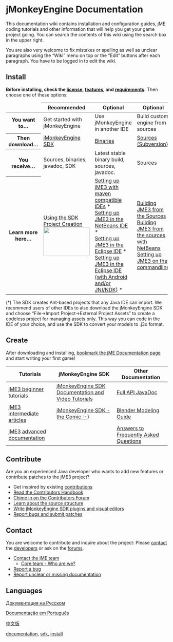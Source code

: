 <h1 class="sectionedit1" id="jmonkeyengine_documentation">jMonkeyEngine Documentation</h1>
<div class="level1">

<p>
This documentation wiki contains installation and configuration guides, jME coding tutorials and other information that will help you get your game project going. You can search the contents of this wiki using the search box in the upper right.
</p>

<p>
You are also very welcome to fix mistakes or spelling as well as unclear paragraphs using the “Wiki” menu on top or the “Edit” buttons after each paragraph. You have to be logged in to edit the wiki.
</p>

</div>
<!-- EDIT1 SECTION "jMonkeyEngine Documentation" [1-489] -->
<h2 class="sectionedit2" id="install">Install</h2>
<div class="level2">

<p>
<strong>Before installing, check the <a href="/bsd_license.html" class="wikilink1" title="bsd_license">license</a>, <a href="/jme3/features.html" class="wikilink1" title="jme3:features">features</a>, and <a href="/jme3/requirements.html" class="wikilink1" title="jme3:requirements">requirements</a>.</strong> Then choose one of these options:
</p>
<div class="table sectionedit3"><table class="inline">
	<thead>
	<tr class="row0">
		<td class="col0"> </td><th class="col1 leftalign"> Recommended     </th><th class="col2 leftalign"> Optional       </th><th class="col3 leftalign"> Optional  </th>
	</tr>
	</thead>
	<tr class="row1">
		<th class="col0"> You want to… </th><td class="col1"> Get started with jMonkeyEngine </td><td class="col2"> Use jMonkeyEngine in another IDE </td><td class="col3"> Build custom engine from sources </td>
	</tr>
	<tr class="row2">
		<th class="col0"> Then download… </th><td class="col1"> <a href="http://jmonkeyengine.org/downloads/" class="urlextern" title="http://jmonkeyengine.org/downloads/" rel="nofollow">jMonkeyEngine SDK</a> </td><td class="col2"> <a href="http://updates.jmonkeyengine.org/stable" class="urlextern" title="http://updates.jmonkeyengine.org/stable" rel="nofollow">Binaries</a> </td><td class="col3"> <a href="http://jmonkeyengine.googlecode.com/svn/trunk/engine" class="urlextern" title="http://jmonkeyengine.googlecode.com/svn/trunk/engine" rel="nofollow">Sources (Subversion)</a> </td>
	</tr>
	<tr class="row3">
		<th class="col0"> You receive… </th><td class="col1"> Sources, binaries, javadoc, SDK </td><td class="col2"> Latest stable binary build, sources, javadoc. </td><td class="col3"> Sources </td>
	</tr>
	<tr class="row4">
		<th class="col0"> Learn more here… </th><td class="col1"> <a href="/sdk.html" class="wikilink1" title="sdk">Using the SDK</a> <br />
<a href="/sdk/project_creation.html" class="wikilink1" title="sdk:project_creation">Project Creation</a> <br />
<a href="/resources/sdk-jme3-jmonkeyplatform.png" class="media" title="sdk:jme3-jmonkeyplatform.png"><img src="/resources/sdk-jme3-jmonkeyplatform.png" class="mediacenter" alt="" width="144" height="90" /></a> </td><td class="col2"> <a href="/jme3/maven.html" class="wikilink1" title="jme3:maven">Setting up jME3 with maven compatible IDEs</a> * <br />
<a href="/jme3/setting_up_netbeans_and_jme3.html" class="wikilink1" title="jme3:setting_up_netbeans_and_jme3">Setting up JME3 in the NetBeans IDE</a> * <br />
<a href="/jme3/setting_up_jme3_in_eclipse.html" class="wikilink1" title="jme3:setting_up_jme3_in_eclipse">Setting up JME3 in the Eclipse IDE</a> * <br />
<a href="/jme3/eclipse_jme3_android_jnindk.html" class="wikilink1" title="jme3:eclipse_jme3_android_jnindk">Setting up JME3 in the Eclipse IDE (with Android and/or JNI/NDK)</a> * </td><td class="col3"> <a href="/jme3/build_from_sources.html" class="wikilink1" title="jme3:build_from_sources">Building JME3 from the Sources</a> <br />
<a href="/jme3/build_jme3_sources_with_netbeans.html" class="wikilink1" title="jme3:build_jme3_sources_with_netbeans">Building JME3 from the sources with NetBeans</a> <br />
<a href="/jme3/simpleapplication_from_the_commandline.html" class="wikilink1" title="jme3:simpleapplication_from_the_commandline">Setting up JME3 on the commandline</a> </td>
	</tr>
</table></div>
<!-- EDIT3 TABLE [651-1833] -->
<p>
(*) The SDK creates Ant-based projects that any Java IDE can import. We recommend users of other IDEs to also download the jMonkeyEngine SDK and choose “File→Import Project→External Project Assets” to create a codeless project for managing assets only. This way you can code in the IDE of your choice, and use the SDK to convert your models to .j3o format.
</p>

</div>
<!-- EDIT2 SECTION "Install" [490-2193] -->
<h2 class="sectionedit4" id="create">Create</h2>
<div class="level2">

<p>
After downloading and installing, <a href="/jme3.html" class="wikilink1" title="jme3">bookmark the jME Documentation page</a> and start writing your first game!
</p>
<div class="table sectionedit5"><table class="inline">
	<thead>
	<tr class="row0">
		<th class="col0"> Tutorials </th><th class="col1"> jMonkeyEngine SDK </th><th class="col2"> Other Documentation </th>
	</tr>
	</thead>
	<tr class="row1">
		<td class="col0"> <a href="/jme3.html" class="wikilink1" title="jme3">jME3 beginner tutorials</a> </td><td class="col1"> <a href="/sdk.html" class="wikilink1" title="sdk">jMonkeyEngine SDK Documentation and Video Tutorials</a> </td><td class="col2"> <a href="http://javadoc.jmonkeyengine.org/" class="urlextern" title="http://javadoc.jmonkeyengine.org/" rel="nofollow">Full API JavaDoc</a> </td>
	</tr>
	<tr class="row2">
		<td class="col0"> <a href="/jme3.html" class="wikilink1" title="jme3">jME3 intermediate articles</a> </td><td class="col1"> <a href="/sdk/comic.html" class="wikilink1" title="sdk:comic">jMonkeyEngine SDK - the Comic :-)</a> </td><td class="col2"> <a href="/jme3/external/blender.html" class="wikilink1" title="jme3:external:blender">Blender Modeling Guide</a> </td>
	</tr>
	<tr class="row3">
		<td class="col0"> <a href="/jme3.html" class="wikilink1" title="jme3">jME3 advanced documentation</a> </td><td class="col1 leftalign">  </td><td class="col2"> <a href="/faq.html" class="wikilink1" title="jme3:faq">Answers to Frequently Asked Questions</a> </td>
	</tr>
</table></div>
<!-- EDIT5 TABLE [2330-2880] -->
</div>
<!-- EDIT4 SECTION "Create" [2194-2881] -->
<h2 class="sectionedit6" id="contribute">Contribute</h2>
<div class="level2">

<p>
Are you an experienced Java developer who wants to add new features or contribute patches to the jME3 project?
</p>
<ul>
<li class="level1"><div class="li"> Get inspired by existing <a href="/jme3/contributions.html" class="wikilink1" title="jme3:contributions">contributions</a></div>
</li>
<li class="level1"><div class="li"> <a href="http://hub.jmonkeyengine.org/introduction/contributors-handbook/" class="urlextern" title="http://hub.jmonkeyengine.org/introduction/contributors-handbook/" rel="nofollow">Read the Contributors Handbook</a></div>
</li>
<li class="level1"><div class="li"> <a href="http://hub.jmonkeyengine.org/" class="urlextern" title="http://hub.jmonkeyengine.org/" rel="nofollow">Chime in on the Contributors Forum</a></div>
</li>
<li class="level1"><div class="li"> <a href="/jme3/jme3_source_structure.html" class="wikilink1" title="jme3:jme3_source_structure">Learn about the source structure</a></div>
</li>
<li class="level1"><div class="li"> <a href="/sdk.html" class="wikilink1" title="sdk">Write jMonkeyEngine SDK plugins and visual editors</a></div>
</li>
<li class="level1"><div class="li"> <a href="/report_bugs.html" class="wikilink1" title="report_bugs">Report bugs and submit patches</a></div>
</li>
</ul>

</div>
<!-- EDIT6 SECTION "Contribute" [2882-3439] -->
<h2 class="sectionedit7" id="contact">Contact</h2>
<div class="level2">

<p>
You are welcome to contribute and inquire about the project: Please <a href="mailto:contact@jmonkeyengine.com" class="mail" title="contact@jmonkeyengine.com">contact</a> the <a href="http://jmonkeyengine.org/team/" class="urlextern" title="http://jmonkeyengine.org/team/" rel="nofollow">developers</a> or ask on the <a href="http://hub.jmonkeyengine.org/" class="urlextern" title="http://hub.jmonkeyengine.org/" rel="nofollow">forums</a>.
</p>
<ul>
<li class="level1"><div class="li"> <a href="mailto:contact@jmonkeyengine.com" class="mail" title="contact@jmonkeyengine.com">Contact the jME team</a></div>
<ul>
<li class="level2"><div class="li"> <a href="http://jmonkeyengine.org/team/" class="urlextern" title="http://jmonkeyengine.org/team/" rel="nofollow">Core team - Who are we?</a></div>
</li>
</ul>
</li>
<li class="level1"><div class="li"> <a href="/report_bugs.html" class="wikilink1" title="report_bugs">Report a bug</a></div>
</li>
<li class="level1"><div class="li"> <a href="http://hub.jmonkeyengine.org/c/documentation-jme3" class="urlextern" title="http://hub.jmonkeyengine.org/c/documentation-jme3" rel="nofollow">Report unclear or missing documentation</a></div>
</li>
</ul>

</div>
<!-- EDIT7 SECTION "Contact" [3440-3921] -->
<h2 class="sectionedit8" id="languages">Languages</h2>
<div class="level2">

<p>
<a href="/doku.php/%D0%B4%D0%BE%D0%BA%D1%83%D0%BC%D0%B5%D0%BD%D1%82%D0%B0%D1%86%D0%B8%D1%8F" class="wikilink2" title="документация" rel="nofollow">Документация на Русском</a> <br />

<a href="/documentacao.html" class="wikilink1" title="documentacao">Documentação em Português</a> <br />

<a href="/documentation_zh.html" class="wikilink1" title="documentation_zh">中文版</a>
</p>
<div class="tags"><span>
	<a href="/tag/documentation.html" class="wikilink1" title="tag:documentation" rel="tag">documentation</a>,
	<a href="/tag/sdk.html" class="wikilink1" title="tag:sdk" rel="tag">sdk</a>,
	<a href="/tag/install.html" class="wikilink1" title="tag:install" rel="tag">install</a>
</span></div>

</div>
<!-- EDIT8 SECTION "Languages" [3922-] -->
